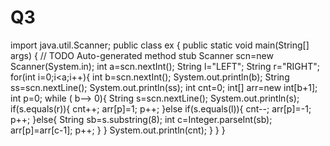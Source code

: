 # Q3
import java.util.Scanner; public class ex {  	public static void main(String[] args) { 		// TODO Auto-generated method stub 		Scanner scn=new Scanner(System.in); 		int a=scn.nextInt(); 		String l="LEFT"; 		String r="RIGHT"; 		for(int i=0;i&lt;a;i++){ 			int b=scn.nextInt(); 			System.out.println(b); 			String ss=scn.nextLine(); 			System.out.println(ss); 			int cnt=0; 			int[] arr=new int[b+1]; 			int p=0; 			while ( b--> 0){ 				String s=scn.nextLine(); 				System.out.println(s); 				if(s.equals(r)){ 					cnt++; 					arr[p]=1; 					p++; 				}else if(s.equals(l)){ 					cnt--; 					arr[p]=-1; 					p++; 				}else{ 					String sb=s.substring(8); 					int c=Integer.parseInt(sb); 					arr[p]=arr[c-1]; 					p++; 				} 			} 			System.out.println(cnt); 		} 	}  }
